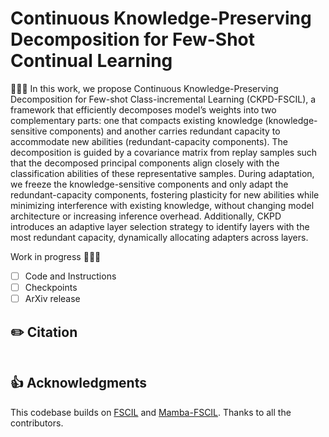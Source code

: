 # Continuous Knowledge-Preserving Decomposition for Few-Shot Continual Learning

🎉🎉🎉 In this work, we propose Continuous Knowledge-Preserving Decomposition for Few-shot Class-incremental Learning (CKPD-FSCIL), a framework that efficiently decomposes model’s weights into two complementary parts: one that compacts existing knowledge (knowledge-sensitive components) and another carries redundant capacity to accommodate new abilities (redundant-capacity components). The decomposition is guided by a covariance matrix from replay samples such that the decomposed principal components align closely with the classification abilities of these representative samples. During adaptation, we freeze the knowledge-sensitive components and only adapt the redundant-capacity components, fostering plasticity for new abilities while minimizing interference with existing knowledge, without changing model architecture or increasing inference overhead. Additionally, CKPD introduces an adaptive layer selection strategy to identify layers with the most redundant capacity, dynamically allocating adapters across layers.

Work in progress 🚀🚀🚀
- [ ] Code and Instructions
- [ ] Checkpoints
- [ ] ArXiv release

## ✏️ Citation
```
```
## 👍 Acknowledgments
This codebase builds on [FSCIL](https://github.com/NeuralCollapseApplications/FSCIL) and [Mamba-FSCIL](https://github.com/xiaojieli0903/Mamba-FSCIL). Thanks to all the contributors.